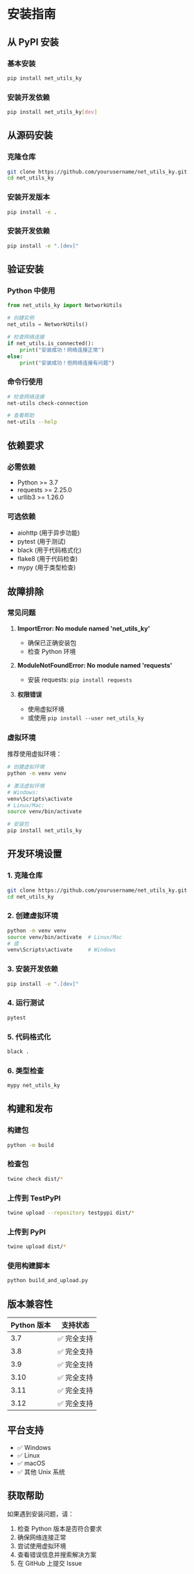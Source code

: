 # 安装指南

## 从 PyPI 安装

### 基本安装

```bash
pip install net_utils_ky
```

### 安装开发依赖

```bash
pip install net_utils_ky[dev]
```

## 从源码安装

### 克隆仓库

```bash
git clone https://github.com/yourusername/net_utils_ky.git
cd net_utils_ky
```

### 安装开发版本

```bash
pip install -e .
```

### 安装开发依赖

```bash
pip install -e ".[dev]"
```

## 验证安装

### Python 中使用

```python
from net_utils_ky import NetworkUtils

# 创建实例
net_utils = NetworkUtils()

# 检查网络连接
if net_utils.is_connected():
    print("安装成功！网络连接正常")
else:
    print("安装成功！但网络连接有问题")
```

### 命令行使用

```bash
# 检查网络连接
net-utils check-connection

# 查看帮助
net-utils --help
```

## 依赖要求

### 必需依赖

- Python >= 3.7
- requests >= 2.25.0
- urllib3 >= 1.26.0

### 可选依赖

- aiohttp (用于异步功能)
- pytest (用于测试)
- black (用于代码格式化)
- flake8 (用于代码检查)
- mypy (用于类型检查)

## 故障排除

### 常见问题

1. **ImportError: No module named 'net_utils_ky'**

   - 确保已正确安装包
   - 检查 Python 环境

2. **ModuleNotFoundError: No module named 'requests'**

   - 安装 requests: `pip install requests`

3. **权限错误**
   - 使用虚拟环境
   - 或使用 `pip install --user net_utils_ky`

### 虚拟环境

推荐使用虚拟环境：

```bash
# 创建虚拟环境
python -m venv venv

# 激活虚拟环境
# Windows:
venv\Scripts\activate
# Linux/Mac:
source venv/bin/activate

# 安装包
pip install net_utils_ky
```

## 开发环境设置

### 1. 克隆仓库

```bash
git clone https://github.com/yourusername/net_utils_ky.git
cd net_utils_ky
```

### 2. 创建虚拟环境

```bash
python -m venv venv
source venv/bin/activate  # Linux/Mac
# 或
venv\Scripts\activate     # Windows
```

### 3. 安装开发依赖

```bash
pip install -e ".[dev]"
```

### 4. 运行测试

```bash
pytest
```

### 5. 代码格式化

```bash
black .
```

### 6. 类型检查

```bash
mypy net_utils_ky
```

## 构建和发布

### 构建包

```bash
python -m build
```

### 检查包

```bash
twine check dist/*
```

### 上传到 TestPyPI

```bash
twine upload --repository testpypi dist/*
```

### 上传到 PyPI

```bash
twine upload dist/*
```

### 使用构建脚本

```bash
python build_and_upload.py
```

## 版本兼容性

| Python 版本 | 支持状态    |
| ----------- | ----------- |
| 3.7         | ✅ 完全支持 |
| 3.8         | ✅ 完全支持 |
| 3.9         | ✅ 完全支持 |
| 3.10        | ✅ 完全支持 |
| 3.11        | ✅ 完全支持 |
| 3.12        | ✅ 完全支持 |

## 平台支持

- ✅ Windows
- ✅ Linux
- ✅ macOS
- ✅ 其他 Unix 系统

## 获取帮助

如果遇到安装问题，请：

1. 检查 Python 版本是否符合要求
2. 确保网络连接正常
3. 尝试使用虚拟环境
4. 查看错误信息并搜索解决方案
5. 在 GitHub 上提交 Issue
